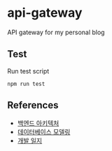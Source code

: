 # api-gateway

API gateway for my personal blog

## Test

Run test script
```
npm run test
```

## References

- [백엔드 아키텍처](https://miro.com/app/board/o9J_laTyd80=/)
- [데이터베이스 모델링](https://www.erdcloud.com/d/XrM5reMPurCNBreWr)
- [개발 일지](https://velog.io/@alvin/series/%ED%94%84%EB%A1%9C%EC%A0%9D%ED%8A%B8-Blog)
